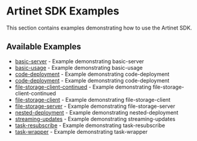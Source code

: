 # Artinet SDK Examples

This section contains examples demonstrating how to use the Artinet SDK.

## Available Examples

- [basic-server](basic-server.md) - Example demonstrating basic-server
- [basic-usage](basic-usage.md) - Example demonstrating basic-usage
- [code-deployment](code-deployment.md) - Example demonstrating code-deployment
- [code-deployment](code-deployment.md) - Example demonstrating code-deployment
- [file-storage-client-continued](file-storage-client-continued.md) - Example demonstrating file-storage-client-continued
- [file-storage-client](file-storage-client.md) - Example demonstrating file-storage-client
- [file-storage-server](file-storage-server.md) - Example demonstrating file-storage-server
- [nested-deployment](nested-deployment.md) - Example demonstrating nested-deployment
- [streaming-updates](streaming-updates.md) - Example demonstrating streaming-updates
- [task-resubscribe](task-resubscribe.md) - Example demonstrating task-resubscribe
- [task-wrapper](task-wrapper.md) - Example demonstrating task-wrapper
